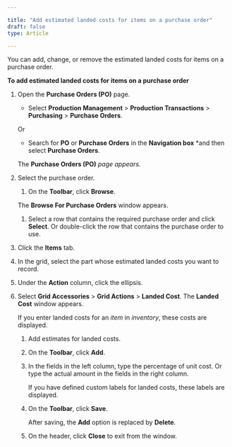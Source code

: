 ```yaml
---  

title: "Add estimated landed costs for items on a purchase order"  
draft: false 
type: Article

---
```


You can add, change, or remove the estimated landed costs for items on a purchase order.

**To add estimated landed costs for items on a purchase order**

1.  Open the **Purchase Orders (PO)** page.

    - Select **Production Management** > **Production Transactions** > **Purchasing** > **Purchase Orders**.

    Or

    - Search for **PO** or **Purchase Orders** in the **Navigation box** *and then select **Purchase Orders**.

    The **Purchase Orders (PO)** *page appears.*

2.  Select the purchase order.

    1.  On the **Toolbar**, click **Browse**.

    The **Browse For Purchase Orders** window appears.

    1.  Select a row that contains the required purchase order and click **Select**. Or double-click the row that contains the purchase order to use.

3.  Click the **Items** tab.

4.  In the grid, select the part whose estimated landed costs you want to record.

5.  Under the **Action** column, click the ellipsis.

6.  Select **Grid Accessories** > **Grid Actions** > **Landed Cost**. The **Landed Cost** window appears.

    If you enter landed costs for an *item* in *inventory*, these costs are displayed.

    1.  Add estimates for landed costs.

    2.  On the **Toolbar**, click **Add**.

    3.  In the fields in the left column, type the percentage of unit cost. Or type the actual amount in the fields in the right column.

        If you have defined custom labels for landed costs, these labels are displayed.

    4.  On the **Toolbar**, click **Save**.

        After saving, the **Add** option is replaced by **Delete**.

    5.  On the header, click **Close** to exit from the window.
